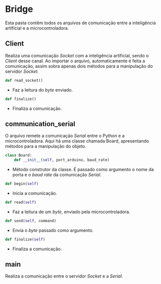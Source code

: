 # Bridge

Esta pasta contêm todos os arquivos de comunicação entre a inteligência artificial e a microcontroladora.

## Client 
Realiza uma comunicação _Socket_ com a inteligência artificial, sendo o _Client_ desse canal. Ao importar o arquivo, automaticamente é feita a comunicação, assim sobra apenas dois métodos para a manipulação do servidor _Socket_.

```py
def read_socket()
```
- Faz a leitura do _byte_ enviado.

```py
def finalize()
```
- Finaliza a comunicação.

## communication_serial
O arquivo remete a comunicação _Serial_ entre o Python e a microcontroladora. Aqui há uma classe chamada Board, apresentando métodos para a manipulação do objeto.

```py
class Board:
    def __init__(self, port_arduino, baud_rate)
```
- Método construtor da classe. É passado como argumento o nome da porta e o _baud rate_ da comunicação _Serial_.

```py
def begin(self)
```
- Inicia a comunicação.

```py
def read(self)
```
- Faz a leitura de um _byte_, enviado pela microcontroladora.

```py
def send(self, command)
```
- Envia o _byte_ passado como argumento.

```py
def finalize(self)
```
- Finaliza a comunicação.

## main
Realiza a comunicação entre o servidor _Socket_ e a _Serial_.